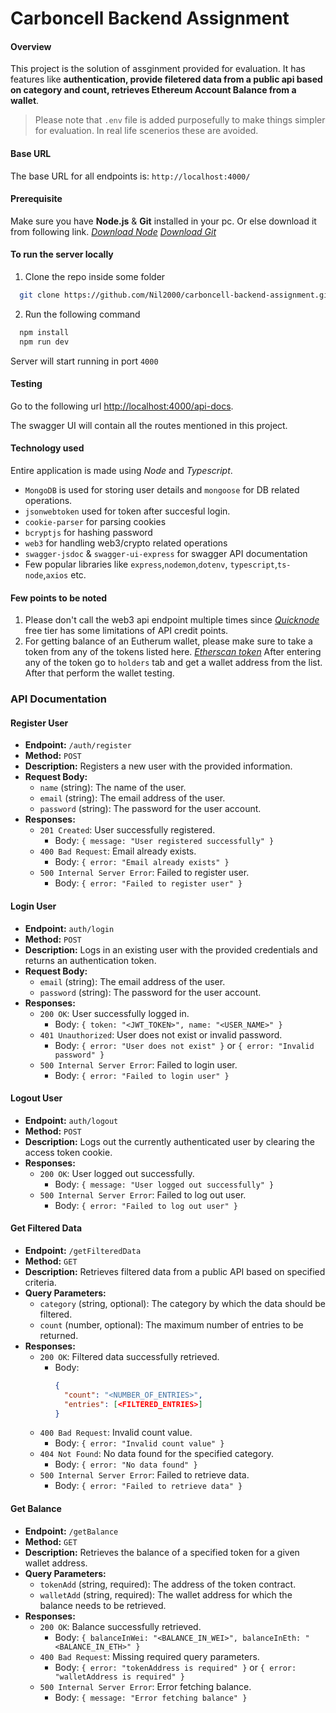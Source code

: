 # Carboncell Backend Assignment

#### Overview

This project is the solution of assginment provided for evaluation. It has features like **authentication, provide filetered data from a public api based on category and count, retrieves Ethereum Account Balance from a wallet**.

> Please note that `.env` file is added purposefully to make things simpler for evaluation. In real life scenerios these are avoided.

#### Base URL

The base URL for all endpoints is: `http://localhost:4000/`

#### Prerequisite

Make sure you have **Node.js** & **Git** installed in your pc.
Or else download it from following link.
[_Download Node_](https://nodejs.org/en)
[_Download Git_](https://git-scm.com/)

#### To run the server locally

1. Clone the repo inside some folder

```bash
  git clone https://github.com/Nil2000/carboncell-backend-assignment.git
```

2. Run the following command

```bash
  npm install
  npm run dev
```

Server will start running in port `4000`

#### Testing

Go to the following url [http://localhost:4000/api-docs](http://localhost:4000/api-docs).

The swagger UI will contain all the routes mentioned in this project.

#### Technology used

Entire application is made using _Node_ and _Typescript_.

- `MongoDB` is used for storing user details and `mongoose` for DB related operations.
- `jsonwebtoken` used for token after succesful login.
- `cookie-parser` for parsing cookies
- `bcryptjs` for hashing password
- `web3` for handling web3/crypto related operations
- `swagger-jsdoc` & `swagger-ui-express` for swagger API documentation
- Few popular libraries like `express`,`nodemon`,`dotenv`, `typescript`,`ts-node`,`axios` etc.

#### Few points to be noted

1. Please don't call the web3 api endpoint multiple times since [_Quicknode_](https://dashboard.quicknode.com/endpoints) free tier has some limitations of API credit points.
2. For getting balance of an Eutherum wallet, please make sure to take a token from any of the tokens listed here.
   [_Etherscan token_](https://etherscan.io/tokens)
   After entering any of the token go to `holders` tab and get a wallet address from the list. After that perform the wallet testing.

### API Documentation

#### Register User

- **Endpoint:** `/auth/register`
- **Method:** `POST`
- **Description:** Registers a new user with the provided information.
- **Request Body:**
  - `name` (string): The name of the user.
  - `email` (string): The email address of the user.
  - `password` (string): The password for the user account.
- **Responses:**
  - `201 Created`: User successfully registered.
    - Body: `{ message: "User registered successfully" }`
  - `400 Bad Request`: Email already exists.
    - Body: `{ error: "Email already exists" }`
  - `500 Internal Server Error`: Failed to register user.
    - Body: `{ error: "Failed to register user" }`

#### Login User

- **Endpoint:** `auth/login`
- **Method:** `POST`
- **Description:** Logs in an existing user with the provided credentials and returns an authentication token.
- **Request Body:**
  - `email` (string): The email address of the user.
  - `password` (string): The password for the user account.
- **Responses:**
  - `200 OK`: User successfully logged in.
    - Body: `{ token: "<JWT_TOKEN>", name: "<USER_NAME>" }`
  - `401 Unauthorized`: User does not exist or invalid password.
    - Body: `{ error: "User does not exist" }` or `{ error: "Invalid password" }`
  - `500 Internal Server Error`: Failed to login user.
    - Body: `{ error: "Failed to login user" }`

#### Logout User

- **Endpoint:** `auth/logout`
- **Method:** `POST`
- **Description:** Logs out the currently authenticated user by clearing the access token cookie.
- **Responses:**
  - `200 OK`: User logged out successfully.
    - Body: `{ message: "User logged out successfully" }`
  - `500 Internal Server Error`: Failed to log out user.
    - Body: `{ error: "Failed to log out user" }`

#### Get Filtered Data

- **Endpoint:** `/getFilteredData`
- **Method:** `GET`
- **Description:** Retrieves filtered data from a public API based on specified criteria.
- **Query Parameters:**
  - `category` (string, optional): The category by which the data should be filtered.
  - `count` (number, optional): The maximum number of entries to be returned.
- **Responses:**
  - `200 OK`: Filtered data successfully retrieved.
    - Body:
      ```json
      {
        "count": "<NUMBER_OF_ENTRIES>",
        "entries": [<FILTERED_ENTRIES>]
      }
      ```
  - `400 Bad Request`: Invalid count value.
    - Body: `{ error: "Invalid count value" }`
  - `404 Not Found`: No data found for the specified category.
    - Body: `{ error: "No data found" }`
  - `500 Internal Server Error`: Failed to retrieve data.
    - Body: `{ error: "Failed to retrieve data" }`

#### Get Balance

- **Endpoint:** `/getBalance`
- **Method:** `GET`
- **Description:** Retrieves the balance of a specified token for a given wallet address.
- **Query Parameters:**
  - `tokenAdd` (string, required): The address of the token contract.
  - `walletAdd` (string, required): The wallet address for which the balance needs to be retrieved.
- **Responses:**
  - `200 OK`: Balance successfully retrieved.
    - Body: `{ balanceInWei: "<BALANCE_IN_WEI>", balanceInEth: "<BALANCE_IN_ETH>" }`
  - `400 Bad Request`: Missing required query parameters.
    - Body: `{ error: "tokenAddress is required" }` or `{ error: "walletAddress is required" }`
  - `500 Internal Server Error`: Error fetching balance.
    - Body: `{ message: "Error fetching balance" }`
